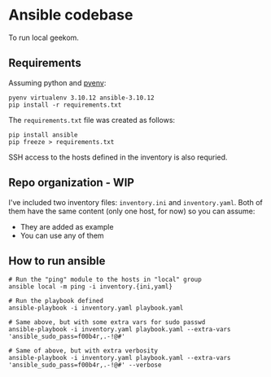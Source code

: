 # Ansible codebase
To run local geekom.

## Requirements
Assuming python and [pyenv](https://github.com/pyenv/pyenv):
```
pyenv virtualenv 3.10.12 ansible-3.10.12
pip install -r requirements.txt
```

The `requirements.txt` file was created as follows:
```
pip install ansible
pip freeze > requirements.txt
```

SSH access to the hosts defined in the inventory is also requried.

## Repo organization - WIP
I've included two inventory files: `inventory.ini` and `inventory.yaml`. Both of
them have the same content (only one host, for now) so you can assume:
- They are added as example
- You can use any of them

## How to run ansible
```
# Run the "ping" module to the hosts in "local" group
ansible local -m ping -i inventory.{ini,yaml}

# Run the playbook defined
ansible-playbook -i inventory.yaml playbook.yaml

# Same above, but with some extra vars for sudo passwd
ansible-playbook -i inventory.yaml playbook.yaml --extra-vars 'ansible_sudo_pass=f00b4r,.-!@#'

# Same of above, but with extra verbosity
ansible-playbook -i inventory.yaml playbook.yaml --extra-vars 'ansible_sudo_pass=f00b4r,.-!@#' --verbose
```
